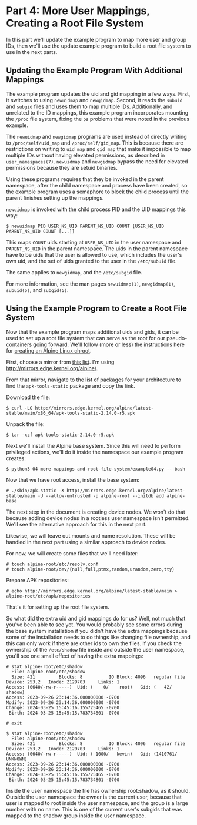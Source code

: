 # Part 4: More User Mappings, Creating a Root File System

In this part we'll update the example program to map more user and group IDs,
then we'll use the update example program to build a root file system to use in
the next parts.

## Updating the Example Program With Additional Mappings

The example program updates the uid and gid mapping in a few ways. First, it
switches to using `newuidmap` and `newgidmap`. Second, it reads the `subuid` and
`subgid` files and uses them to map multiple IDs. Additionally, and unrelated to
the ID mappings, this example program incorporates mounting the `/proc` file
system, fixing the `ps` problems that were noted in the previous example.

The `newuidmap` and `newgidmap` programs are used instead of directly writing to
`/proc/self/uid_map` and `/proc/self/gid_map`. This is because there are
restrictions on writing to `uid_map` and `gid_map` that make it impossible to
map multiple IDs without having elevated permissions, as described in
`user_namespaces(7)`. `newuidmap` and `newgidmap` bypass the need for elevated
permissions because they are setuid binaries.

Using these programs requires that they be invoked in the parent namespace,
after the child namespace and process have been created, so the example program
uses a semaphore to block the child process until the parent finishes setting up
the mappings.

`newuidmap` is invoked with the child process PID and the UID mappings this way:

    $ newuidmap PID USER_NS_UID PARENT_NS_UID COUNT [USER_NS_UID PARENT_NS_UID COUNT [...]]

This maps `COUNT` uids starting at `USER_NS_UID` in the user namespace and
`PARENT_NS_UID` in the parent namespace. The uids in the parent namespace have
to be uids that the user is allowed to use, which includes the user's own uid,
and the set of uids granted to the user in the `/etc/subuid` file.

The same applies to `newgidmap`, and the `/etc/subgid` file.

For more information, see the man pages `newuidmap(1)`, `newgidmap(1)`,
`subuid(5)`, and `subgid(5)`.

## Using the Example Program to Create a Root File System

Now that the example program maps additional uids and gids, it can be used to
set up a root file system that can serve as the root for our pseudo-containers
going forward. We'll follow (more or less) the instructions here for [creating
an Alpine Linux chroot](https://wiki.alpinelinux.org/wiki/Alpine_Linux_in_a_chroot).

First, choose a mirror from [this
list](https://dl-cdn.alpinelinux.org/alpine/MIRRORS.txt). I'm using
http://mirrors.edge.kernel.org/alpine/.

From that mirror, navigate to the list of packages for your architecture to find
the `apk-tools-static` package and copy the link.

Download the file:

    $ curl -LO http://mirrors.edge.kernel.org/alpine/latest-stable/main/x86_64/apk-tools-static-2.14.0-r5.apk

Unpack the file:

    $ tar -xzf apk-tools-static-2.14.0-r5.apk

Next we'll install the Alpine base system. Since this will need to perform
privileged actions, we'll do it inside the namespace our example program
creates:

    $ python3 04-more-mappings-and-root-file-system/example04.py -- bash

Now that we have root access, install the base system:

    # ./sbin/apk.static -X http://mirrors.edge.kernel.org/alpine/latest-stable/main -U --allow-untrusted -p alpine-root --initdb add alpine-base

The next step in the document is creating device nodes. We won't do that because
adding device nodes in a rootless user namespace isn't permitted. We'll see the
alternative approach for this in the next part.

Likewise, we will leave out mounts and name resolution. These will be handled in
the next part using a similar approach to device nodes.

For now, we will create some files that we'll need later:

    # touch alpine-root/etc/resolv.conf
    # touch alpine-root/dev/{null,full,ptmx,random,urandom,zero,tty}

Prepare APK repositories:

    # echo http://mirrors.edge.kernel.org/alpine/latest-stable/main > alpine-root/etc/apk/repositories

That's it for setting up the root file system.

So what did the extra uid and gid mappings do for us? Well, not much that you've
been able to see yet. You would probably see some errors during the base system
installation if you didn't have the extra mappings because some of the
installation needs to do things like changing file ownership, and this can only
work if there are other ids to own the files. If you check the ownership of the
`/etc/shadow` file inside and outside the user namespace, you'll see one small
effect of having the extra mappings:

    # stat alpine-root/etc/shadow
      File: alpine-root/etc/shadow
      Size: 421       	Blocks: 8          IO Block: 4096   regular file
    Device: 253,2	Inode: 2129703     Links: 1
    Access: (0640/-rw-r-----)  Uid: (    0/    root)   Gid: (   42/  shadow)
    Access: 2023-09-26 23:14:36.000000000 -0700
    Modify: 2023-09-26 23:14:36.000000000 -0700
    Change: 2024-03-25 15:45:16.155725465 -0700
     Birth: 2024-03-25 15:45:15.783734801 -0700

    # exit

    $ stat alpine-root/etc/shadow
      File: alpine-root/etc/shadow
      Size: 421       	Blocks: 8          IO Block: 4096   regular file
    Device: 253,2	Inode: 2129703     Links: 1
    Access: (0640/-rw-r-----)  Uid: ( 1000/   kevin)   Gid: (1410761/ UNKNOWN)
    Access: 2023-09-26 23:14:36.000000000 -0700
    Modify: 2023-09-26 23:14:36.000000000 -0700
    Change: 2024-03-25 15:45:16.155725465 -0700
     Birth: 2024-03-25 15:45:15.783734801 -0700

Inside the user namespace the file has ownership root:shadow, as it should.
Outside the user namespace the owner is the current user, because that user is
mapped to root inside the user namespace, and the group is a large number with
no name. This is one of the current user's subgids that was mapped to the shadow
group inside the user namespace.
